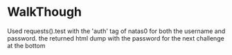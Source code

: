 # WalkThough
Used requests().test with the 'auth' tag of natas0 for both the username and password. the returned html dump with the password for the next challenge at the bottom
